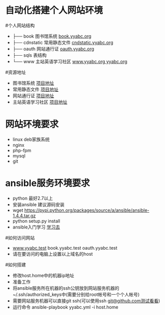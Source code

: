 自动化搭建个人网站环境
=====================
#个人网站结构
* ├── book        图书馆系统    [book.yyabc.org](http://book.yyabc.org)
* ├── cdnstatic   常用静态文件  [cndstatic.yyabc.org](http://cndstatic.yyabc.org)
* ├── oauth       网站通行证    [oauth.yyabc.org](http://oauth.yyabc.org)
* ├── sqls        表结构
* └── www         主站英语学习社区   [www.yyabc.org yyabc.org](http://www.yyabc.org)

#资源地址
* 图书馆系统 [项目地址](https://github.com/apanly/bookshare)
* 常用静态文件 [项目地址](https://github.com/apanly/staticsource)
* 网站通行证 [项目地址](https://github.com/apanly/oauth)
* 主站英语学习社区 [项目地址](https://github.com/apanly/studyabc)

# 网站环境要求
* linux  deb家族系统
* nginx
* php-fpm
* mysql
* git

# ansible服务环境要求
* python 最好2.7以上
* 安装ansible 建议源码安装
 * wget https://pypi.python.org/packages/source/a/ansible/ansible-1.4.4.tar.gz
 * python setup.py install
* ansible入门学习 [学习去](http://tech.yyabc.org/39.html)

#如何访问网站
* www.yyabc.test book.yyabc.test oauth.yyabc.test
* 请在要访问的电脑上设置以上域名的host

#如何搭建
* 修改host.home中的机器ip地址
* 准备工作
 * 将ansible服务所在机器的ssh公钥放到网站服务机器的~/.ssh/authorized_keys中(需要分别给root帐号和一个个人帐号)
 * 需要网站服务机器可以直接git ssh(可以使用ssh git@github.com测试看看)
* 运行命令 ansible-playbook yyabc.yml -i host.home
